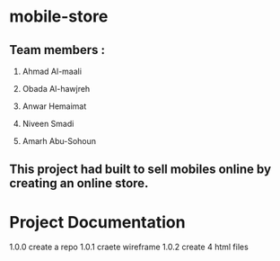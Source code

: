 # mobile-store
## Team members :

1. Ahmad Al-maali

2. Obada Al-hawjreh

3. Anwar Hemaimat

4. Niveen Smadi

5. Amarh Abu-Sohoun

## This project had built to sell mobiles online by creating an online store.
# Project Documentation
1.0.0 create a repo
1.0.1 craete wireframe
1.0.2 create 4 html files
